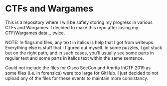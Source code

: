 # CTFs and Wargames

This is a repository where I will be safely storing my progress in various
CTFs and Wargames. I decided to make this repo after losing my CTF/Wargames
data... twice.

NOTE: In flags.md files, any text in italics is help that I got from writeups.
Everything else is stuff that I figured out myself. In some puzzles, I got
stuck but on the right path, and in such cases, you'll usually see some parts
in regular text and some parts in italics text within the same sentence.

Could not include the files for Cisco SecCon and Amrita InCTF 2019 as some files
(i.e. in forensics) were too large for GitHub. I just decided to not upload any
of the files for these events to maintain more consistancy.